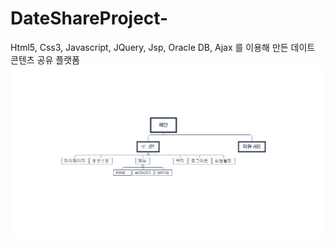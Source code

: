 # DateShareProject-
Html5, Css3, Javascript, JQuery, Jsp, Oracle DB, Ajax 를 이용해 만든 데이트 콘텐츠 공유 플랫폼
<img src="ProjectFlow.png">
